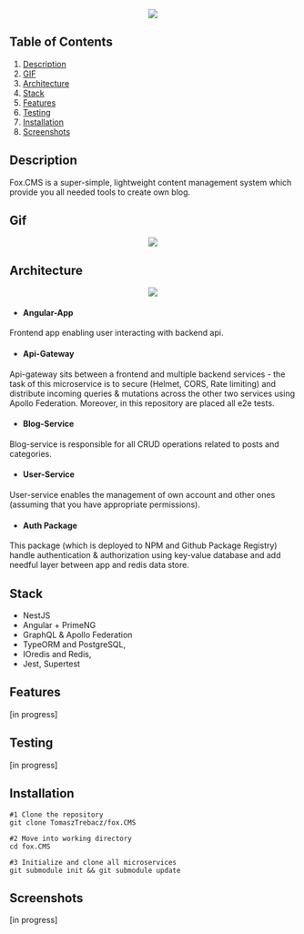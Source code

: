 <p align="center">
  <img src="https://i.ibb.co/sWjV6W5/readme-HEADER.png" />
</p>

## Table of Contents
1. [Description](#description)
2. [GIF](#gif)
3. [Architecture](#architecture)
4. [Stack](#stack)
5. [Features](#features)
6. [Testing](#testing)
7. [Installation](#installation)
8. [Screenshots](#screenshots)
## Description

Fox.CMS is a super-simple, lightweight content management system which provide you all needed tools to create own blog.
## Gif
<p align="center">
  <img src="https://s4.gifyu.com/images/20210227133110-c31361e3d9.gif-2-mp4.com.gif" />
</p>

## Architecture
<p align="center">
  <img src="https://i.ibb.co/CK0JdCc/fox-cms-architecture.png" />
</p>

- #### Angular-App
Frontend app enabling user interacting with backend api.
- #### Api-Gateway
Api-gateway sits between a frontend and multiple backend services - the task of this microservice is to secure (Helmet, CORS, Rate limiting) and distribute incoming queries & mutations across the other two services using Apollo Federation.
Moreover, in this repository are placed all e2e tests.
- #### Blog-Service  
Blog-service is responsible for all CRUD operations related to posts and categories.
- #### User-Service  
User-service enables the management of own account and other ones (assuming that you have appropriate permissions).
- #### Auth Package  
This package (which is deployed to NPM and Github Package Registry) handle authentication & authorization using key-value database and add needful layer between app and redis data store.

## Stack

- NestJS
- Angular + PrimeNG
- GraphQL & Apollo Federation
- TypeORM and PostgreSQL,
- IOredis and Redis,
- Jest, Supertest

## Features
[in progress]

## Testing
[in progress]
## Installation

```
#1 Clone the repository
git clone TomaszTrebacz/fox.CMS

#2 Move into working directory
cd fox.CMS

#3 Initialize and clone all microservices
git submodule init && git submodule update
```

## Screenshots
[in progress]
